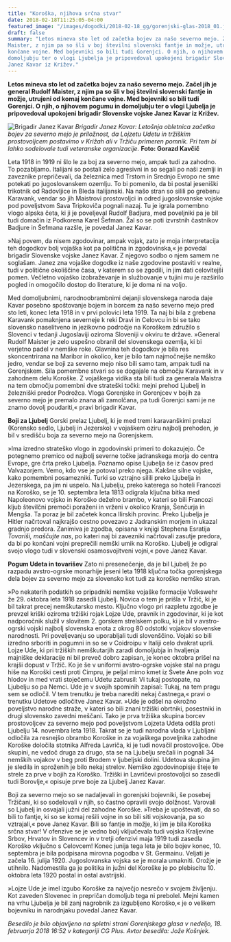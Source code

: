 ```yaml
---
title: "Koroška, njihova srčna stvar" 
date: 2018-02-18T11:25:05-04:00
featured_image: "/images/dogodki/2018-02-18_gg/gorenjski-glas-2018_01.jpg"
draft: false
summary: "Letos mineva sto let od začetka bojev za našo severno mejo. Začel jih je general Rudolf
Maister, z njim pa so šli v boj številni slovenski fantje in možje, utrujeni od komaj
končane vojne. Med bojevniki so bili tudi Gorenjci. O njih, o njihovem pogumu in
domoljubju ter o vlogi Ljubelja je pripovedoval upokojeni brigadir Slovenske vojske
Janez Kavar iz Križev."
---
```


**Letos mineva sto let od začetka bojev za našo severno mejo. Začel jih je general Rudolf
Maister, z njim pa so šli v boj številni slovenski fantje in možje, utrujeni od komaj
končane vojne. Med bojevniki so bili tudi Gorenjci. O njih, o njihovem pogumu in
domoljubju ter o vlogi Ljubelja je pripovedoval upokojeni brigadir Slovenske vojske
Janez Kavar iz Križev.**

![](/images/dogodki/2018-02-18_gg/gorenjski-glas-2018_01.jpg "Brigadir Janez Kavar")
*Brigadir Janez Kavar: Letošnja obletnica začetka bojev za severno mejo je priložnost, da
Lojzetu Udetu in tržiškim prostovoljcem postavimo v Križah ali v Tržiču primeren pomnik. Pri
tem bi lahko sodelovale tudi veteranske organizacije.* **Foto: Gorazd Kavčič**

Leta 1918 in 1919 ni šlo le za boj za severno mejo, ampak tudi za zahodno. To pozabljamo.
Italijani so postali zelo agresivni in so segali po naši zemlji in zaveznike prepričevali, da
železnica med Trstom in Srednjo Evropo ne sme potekati po jugoslovanskem ozemlju. To bi
pomenilo, da bi postal jeseniški trikotnik od Radovljice in Bleda italijanski. Na našo stran so
silili po grebenu Karavank, vendar so jih Maistrovi prostovoljci in odred jugoslovanske vojske
pod poveljstvom Sava Tripkoviča pognali nazaj. Tu je igrala pomembno vlogo alpska četa, ki ji
je poveljeval Rudolf Badjura, med poveljniki pa je bil tudi domačin iz Podkorena Karel Šefman.
Žal so se poti izvrstnih častnikov Badjure in Šefmana razšle, je povedal Janez Kavar.

»Naj povem, da nisem zgodovinar, ampak vojak, zato je moja interpretacija teh dogodkov bolj
vojaška kot pa politična in zgodovinska,« je povedal brigadir Slovenske vojske Janez Kavar. Z
njegovo sodbo o njem samem ne soglašam. Janez zna vojaške dogodke iz naše zgodovine
postaviti v realne, tudi v politične okoliščine časa, v katerem so se zgodili, in jim dati celovitejši
pomen. Večletno vojaško izobraževanje in službovanje v tujini mu je razširilo pogled in
omogočilo dostop do literature, ki je doma ni na voljo.

Med domoljubnimi, narodnoobrambnimi dejanji slovenskega naroda daje Kavar posebno
spoštovanje bojem in borcem za našo severno mejo pred sto leti, konec leta 1918 in v prvi
polovici leta 1919. Ta naj bi bila z grebena Karavank pomaknjena severneje k reki Dravi in
Celovcu in bi se tako slovensko naselitveno in jezikovno področje na Koroškem združilo s
Slovenci v tedanji Jugoslaviji oziroma Sloveniji v okviru te države. »General Rudolf Maister je
zelo uspešno obranil del slovenskega ozemlja, ki bi verjetno padel v nemške roke. Glavnina teh
dogodkov je bila res skoncentrirana na Maribor in okolico, ker je bilo tam najmočnejše nemško
jedro, vendar se boji za severno mejo niso bili samo tam, ampak tudi na Gorenjskem. Sila
pomembne stvari so se dogajale na območju Karavank in v zahodnem delu Koroške. Z
vojaškega vidika sta bili tudi za generala Maistra na tem območju pomembni dve strateški
točki: mejni prehod Ljubelj in železniški predor Podrožca. Vloga Gorenjske in Gorenjcev v
bojih za severno mejo je premalo znana ali zamolčana, pa tudi Gorenjci sami je ne znamo
dovolj poudariti,« pravi brigadir Kavar.

**Boji za Ljubelj**
Gorski prelaz Ljubelj, ki je med tremi karavanškimi prelazi (Korensko sedlo, Ljubelj in
Jezersko) v vojaškem oziru najbolj prehoden, je bil v središču boja za severno mejo na
Gorenjskem.  

»Ima izredno strateško vlogo in zgodovinski primeri to dokazujejo. Če potegnemo premico od
najbolj severne točke jadranskega morja do centra Evrope, gre črta preko Ljubelja. Poznamo
opise Ljubelja še iz časov pred Valvazorjem. Vemo, kdo vse je potoval preko njega. Kakšne silne
vojske, kako pomembni posamezniki. Turki so vztrajno silili preko Ljubelja in Jezerskega, pa
jim ni uspelo. Na Ljubelju, preko katerega so hoteli Francozi na Koroško, se je 10. septembra
leta 1813 odigrala ključna bitka med Napoleonovo vojsko in Koroško deželno brambo, v kateri
so bili Francozi kljub številčni premoči poraženi in vrženi v okolico Kranja, Šenčurja in
Mengša. Ta poraz je bil začetek konca Ilirskih provinc. Preko Ljubelja je Hitler načrtoval
najkrajšo cestno povezavo z Jadranskim morjem in ukazal gradnjo predora. Zanimiva je
zgodba, opisana v knjigi Stephena Esratija *Tovariši, maščujte nas*, po kateri naj bi zavezniki
načrtovali zasutje predora, da bi po končani vojni preprečili nemški umik na Koroško. Ljubelj
je odigral svojo vlogo tudi v slovenski osamosvojitveni vojni,« pove Janez Kavar.

**Pogum Udeta in tovarišev**
Zato ni presenečenje, da je bil Ljubelj že po razpadu avstro-ogrske monarhije jeseni leta 1918
ključna točka gorenjskega dela bojev za severno mejo za slovensko kot tudi za koroško nemško
stran.

»Po nekaterih podatkih so pripadniki nemške vojaške formacije Volkswehr že 29. oktobra leta
1918 zasedli Ljubelj. Novica o tem je prišla v Tržič, ki je bil takrat precej nemškutarsko mesto.
Ključno vlogo pri razpletu zgodbe je prevzel kriški oziroma tržiški rojak Lojze Ude, pravnik in
zgodovinar, ki je kot nadporočnik služil v slovitem 2. gorskem strelskem polku, ki je bil v
avstro-ogrski vojski najbolj slovenska enota z okrog 80 odstotki vojakov slovenske narodnosti.
Pri poveljevanju so uporabljali tudi slovenščino. Vojaki so bili izredno srboriti in pogumni in
so se v Coidroipu v Italiji celo dvakrat uprli. Lojze Ude, ki pri tržiških nemškutarjih zaradi
domoljubja in hvaljenja majniške deklaracije ni bil preveč dobro zapisan, je konec oktobra
prišel na krajši dopust v Tržič. Ko je še v uniformi avstro-ogrske vojske stal na pragu hiše na
Koroški cesti proti Cimpru, je peljal mimo kmet iz Svete Ane poln voz hlodov in med vrati
stoječemu Udetu zabrusil: Vi tukaj postopate, na Ljubelju so pa Nemci. Ude je v svojih
spominih zapisal: Tukaj, na tem pragu sem se odločil. V tem trenutku je treba narediti nekaj
častnega,« pravi o trenutku Udetove odločitve Janez Kavar. »Ude je odšel na okrožno
poveljstvo narodne straže, v kateri so bili znani tržiški obrtniki, posestniki in drugi slovensko
zavedni meščani. Tako je prva tržiška skupina borcev prostovoljcev za severno mejo pod
poveljstvom Lojzeta Udeta odšla proti Ljubelju 14. novembra leta 1918. Takrat se je tudi
narodna vlada v Ljubljani odločila za resnejšo obrambo Koroške in za vojaškega poveljnika
zahodne Koroške določila stotnika Alfreda Lavriča, ki je tudi novačil prostovoljce. Obe skupini,
ne vedoč druga za drugo, sta se na Ljubelju srečali in pognali 34 nemških vojakov v beg proti
Brodem v ljubeljski dolini. Udetova skupina jim je sledila in sproženih je bilo nekaj strelov.
Nemško zgodovinopisje šteje te strele za prve v bojih za Koroško. Tržiški in Lavričevi
prostovoljci so zasedli tudi Borovlje,« opisuje prve boje za Ljubelj Janez Kavar.

Boji za severno mejo so se nadaljevali in gorenjski bojevniki, še posebej Tržičani, ki so
sodelovali v njih, so častno opravili svojo dolžnost. Varovali so Ljubelj in osvajali južni del
zahodne Koroške. »Treba je upoštevati, da so bili to fantje, ki so se komaj rešili vojne in so bili
siti vojskovanja, pa so vztrajali,« pove Janez Kavar. Bili so fantje in možje, ki jim je bila
Koroška srčna stvar! V ofenzive se je vedno bolj vključevala tudi vojska Kraljevine Srbov,
Hrvatov in Slovencev in v tretji ofenzivi maja 1919 tudi zasedla Koroško vključno s Celovcem!
Konec junija tega leta je bilo bojev konec, 10. septembra je bila podpisana mirovna pogodba v
St. Germainu. Veljati je začela 16. julija 1920. Jugoslovanska vojska se je morala umakniti.
Orožje je utihnilo. Nadomestila ga je politika in južni del Koroške je po plebiscitu 10. oktobra
leta 1920 postal in ostal avstrijski.

»Lojze Ude je imel izgubo Koroške za največjo nesrečo v svojem življenju. Kot zaveden
Slovenec in prepričan domoljub tega ni prebolel. Mejni kamen na vrhu Ljubelja je bil zanj
nagrobnik za izgubljeno Koroško,« je o velikem bojevniku in narodnjaku povedal Janez Kavar.

*Besedilo je bilo objavljeno na spletni strani Gorenjskega glasa v nedeljo, 18. februarja 2018 16:52 v kategoriji CG Plus. Avtor besedila: Jože Košnjek.*